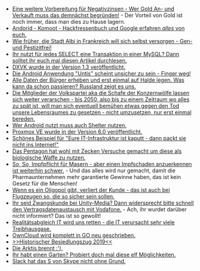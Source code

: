 * [Eine weitere Vorbereitung für Negativzinsen - Wer Gold An- und Verkauft muss das demnächst begründen!](https://www.heise.de/tp/features/Bundesregierung-will-anonyme-Goldkaeufe-ueber-2000-Euro-verbieten-4469176.html) - Der Vorteil von Gold ist noch immer, dass man dies zu Hause lagern.
* [Andorid - Komoot - Hackfressenbuch und Google erfahren *alles* von euch.](https://www.kuketz-blog.de/komoot-facebook-geht-mit-auf-tour/)
* [Wie früher, die Stadt Albi in Frankreich will sich selbst versorgen - Gen- und Pestizitfrei!](https://netzfrauen.org/2019/07/15/albi-2/)
* [Ihr nutzt für jedes SELECT eine Transaktion in einer MySQL? Dann solltet ihr euch mal diesen Artikel durchlesen.](https://www.percona.com/blog/2019/07/15/mysql-the-impact-of-transactions-on-query-throughput/)
* [DXVK wurde in der Version 1.3 veröffentlicht.](https://www.pro-linux.de/news/1/27256/dxvk-13-mit-aktueller-vulkan-unterst%C3%BCtzung.html)
* [Die Android Anwendung "Untis" scheint unsicher zu sein - Finger weg!](https://www.kuketz-blog.de/untis-mobile-fehlendes-rollenkonzept-und-datenschutzerklaerung/)
* [Alle Daten der Bürger erheben und erst einmal auf Halde legen. Was kann da schon passieren? Russland zeigt es uns.](https://blog.fefe.de/?ts=a3d095a5)
* [Die Mitglieder der Volkspartei aka die Schafe der Konzernwölfe lassen sich weiter verarschen - bis 2050, also bis zu einem Zeitraum wo alles zu spät ist, will man sich eventuell bemühen etwas gegen den Tod unsere Lebensraumes zu gesetzen - nicht umzusetzen, nur erst einmal bereden.](https://blog.fefe.de/?ts=a3d0d418)
* [Wer Android nutzt muss auch Shelter nutzen.](https://www.kuketz-blog.de/shelter-big-brother-apps-isolieren-take-back-control-teil7/)
* [Proxmox VE wurde in der Version 6.0 veröffentlicht.](https://www.pro-linux.de/news/1/27264/proxmox-ve-60-vorgestellt.html)
* [Schönes Beispiel für "Eure IT-Infrastruktur ist kaputt - dann packt sie nicht ins Internet!"](https://blog.fefe.de/?ts=a3d1e8ba)
* [Das Pentagon hat wohl mit Zecken Versuche gemacht um diese als biologische Waffe zu nutzen.](https://blog.fefe.de/?ts=a3d1fd47)
* [So, So, Impfpflicht für Masern - aber einen Impfschaden anzuerkennen ist weiterhin schwer.](https://blog.fefe.de/?ts=a3ced123) - Und das alles wird nur gemacht, damit die Pharmaunternehmen mehr garantierte Gewinne haben, das ist kein Gesetz für die Menschen!
* [Wenn es ein Oligopol gibt, verliert der Kunde - das ist auch bei Flugzeugen so, die so sicher sein sollen.](https://blog.fefe.de/?ts=a3cea873)
* [Ihr seid Zwangskunde bei Unity-Media? Dann widersprecht bitte schnell den Vertragsdatenaustausch mit Vodafone.](https://www.kuketz-blog.de/unitymedia-kunden-widerspruch-zum-vertragsdatenaustausch-mit-vodafone/) - Ach, ihr wurdet darüber nicht informiert? Das ist so gewollt!
* [Realitätsabgleich IT wird uns retten - die IT verursacht sehr viele Treibhausgase.](https://tuxproject.de/blog/2019/07/fridays-for-instagram-symbolbild/)
* [OwnCloud wird komplett in GO neu geschrieben.](https://www.pro-linux.de/news/1/27272/owncloud-infinite-scale-vorgestellt.html)
* [>>Historischer Besiedlungszug 2019<<](https://www.youtube.com/watch?v=lPSRIU52AnI)
* [Die Arktis brennt :'(.](https://blog.fefe.de/?ts=a3cf61f4)
* [Ihr habt einen Garten? Probiert doch mal diese elf Möglichkeiten.](https://www.smarticular.net/biogarten-selbermachen-projekte-naturnahes-gaertnern/)
* [Slack hat das S von Skype nicht ohne Grund.](https://blog.fefe.de/?ts=a3cd5a48)
